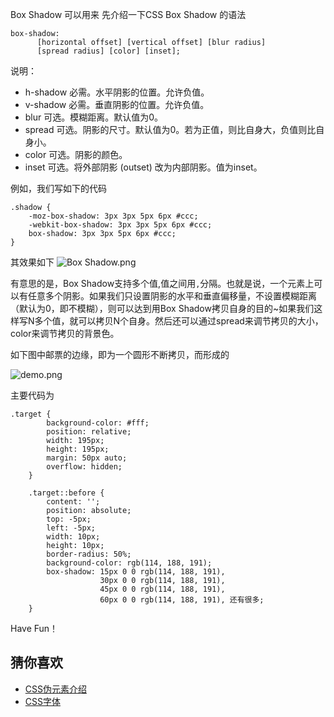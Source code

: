 Box Shadow 可以用来
先介绍一下CSS Box Shadow 的语法
```
box-shadow: 
      [horizontal offset] [vertical offset] [blur radius] 
      [spread radius] [color] [inset];
```
说明：    
* h-shadow	必需。水平阴影的位置。允许负值。
* v-shadow	必需。垂直阴影的位置。允许负值。
* blur	可选。模糊距离。默认值为0。
* spread	可选。阴影的尺寸。默认值为0。若为正值，则比自身大，负值则比自身小。
* color	可选。阴影的颜色。
* inset	可选。将外部阴影 (outset) 改为内部阴影。值为inset。

例如，我们写如下的代码
```
.shadow {
	-moz-box-shadow: 3px 3px 5px 6px #ccc;
	-webkit-box-shadow: 3px 3px 5px 6px #ccc;
	box-shadow: 3px 3px 5px 6px #ccc;
}
```
其效果如下
![Box Shadow.png](http://upload-images.jianshu.io/upload_images/16777-f400527abb99cecb.png?imageMogr2/auto-orient/strip%7CimageView2/2/w/1240)

有意思的是，Box Shadow支持多个值,值之间用`,`分隔。也就是说，一个元素上可以有任意多个阴影。如果我们只设置阴影的水平和垂直偏移量，不设置模糊距离（默认为0，即不模糊），则可以达到用Box Shadow拷贝自身的目的~如果我们这样写N多个值，就可以拷贝N个自身。然后还可以通过spread来调节拷贝的大小，color来调节拷贝的背景色。

如下图中邮票的边缘，即为一个圆形不断拷贝，而形成的

![demo.png](http://upload-images.jianshu.io/upload_images/16777-907054b90acd19ed.png?imageMogr2/auto-orient/strip|imageView2/2/w/1240)

主要代码为
```
.target {
    	background-color: #fff;
        position: relative;
        width: 195px;
        height: 195px;
        margin: 50px auto;
        overflow: hidden;
    }
    
    .target::before {
        content: '';
        position: absolute;
        top: -5px;
        left: -5px;
        width: 10px;
        height: 10px;
        border-radius: 50%;
        background-color: rgb(114, 188, 191);
        box-shadow: 15px 0 0 rgb(114, 188, 191), 
                    30px 0 0 rgb(114, 188, 191), 
                    45px 0 0 rgb(114, 188, 191), 
                    60px 0 0 rgb(114, 188, 191), 还有很多;
    }
```

Have Fun！

## 猜你喜欢
* [CSS伪元素介绍](http://www.jianshu.com/p/a52ed387e540)
* [CSS字体](http://www.jianshu.com/p/c5a4e15b4122)
